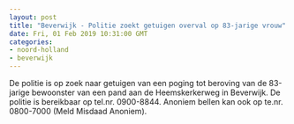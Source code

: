 ```yaml
---
layout: post
title: "Beverwijk - Politie zoekt getuigen overval op 83-jarige vrouw"
date: Fri, 01 Feb 2019 10:31:00 GMT
categories: 
- noord-holland 
- beverwijk 
---
```


De politie is op zoek naar getuigen van een poging tot beroving van de 83-jarige bewoonster van een pand aan de Heemskerkerweg in Beverwijk. De politie is bereikbaar op tel.nr. 0900-8844. Anoniem bellen kan ook op te.nr. 0800-7000 (Meld Misdaad Anoniem).
